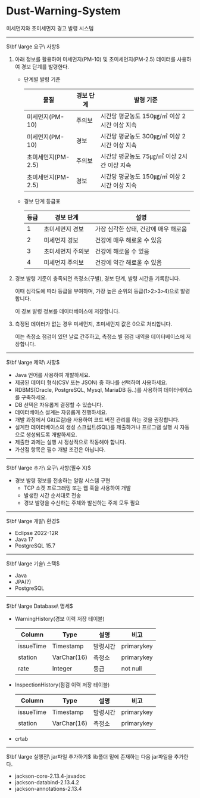 # Dust-Warning-System
미세먼지와 초미세먼지 경고 발령 시스템

--- 

$\bf \large 요구\ 사항$

1. 아래 정보를 활용하여 미세먼지(PM-10) 및 초미세먼지(PM-2.5) 데이터를 사용하여 경보 단계를 발령한다.
    - 단계별 발령 기준
        
        
        | 물질 | 경보 단계 | 발령 기준 |
        | --- | --- | --- |
        | 미세먼지(PM-10) | 주의보 | 시간당 평균농도 150㎍/㎥ 이상 2시간 이상 지속 |
        | 미세먼지(PM-10) | 경보 | 시간당 평균농도 300㎍/㎥ 이상 2시간 이상 지속 |
        | 초미세먼지(PM-2.5) | 주의보 | 시간당 평균농도 75㎍/㎥ 이상 2시간 이상 지속 |
        | 초미세먼지(PM-2.5) | 경보 | 시간당 평균농도 150㎍/㎥ 이상 2시간 이상 지속 |
    - 경보 단계 등급표
        
        
        | 등급 | 경보 단계 | 설명 |
        | --- | --- | --- |
        | 1 | 초미세먼지 경보 | 가장 심각한 상태, 건강에 매우 해로움 |
        | 2 | 미세먼지 경보 | 건강에 매우 해로울 수 있음 |
        | 3 | 초미세먼지 주의보 | 건강에 해로울 수 있음 |
        | 4 | 미세먼지 주의보 | 건강에 약간 해로울 수 있음 |
2. 경보 발령 기준이 충족되면 측정소(구별), 경보 단계, 발령 시간을 기록합니다.
    
    이때 심각도에 따라 등급을 부여하며, 가장 높은 순위의 등급(1>2>3>4)으로 발령합니다.
    
    이 경보 발령 정보를 데이터베이스에 저장합니다.
    
3. 측정된 데이터가 없는 경우 미세먼지, 초미세먼지 값은 0으로 처리합니다.
    
    이는 측정소 점검이 있던 날로 간주하고, 측정소 별 점검 내역을 데이터베이스에 저장합니다.
    

---

$\bf \large 제약\ 사항$

- Java 언어를 사용하여 개발하세요.
- 제공된 데이터 형식(CSV 또는 JSON) 중 하나를 선택하여 사용하세요.
- RDBMS(Oracle, PostgreSQL, Mysql, MariaDB 등..)를 사용하여 데이터베이스를 구축하세요.
- DB 선택은 자유롭게 결정할 수 있습니다.
- 데이터베이스 설계는 자유롭게 진행하세요.
- 개발 과정에서 Git(로컬)을 사용하여 코드 버전 관리를 하는 것을 권장합니다.
- 설계한 데이터베이스의 생성 스크립트(SQL)를 제출하거나 프로그램 실행 시 자동으로 생성되도록 개발하세요.
- 제출한 과제는 실행 시 정상적으로 작동해야 합니다.
- 가산점 항목은 필수 개발 조건은 아닙니다.

---

$\bf \large 추가\ 요구\ 사항(필수 X)$

- 경보 발령 정보를 전송하는 알람 시스템 구현
    - TCP 소켓 프로그래밍 또는 웹 훅을 사용하여 개발
    - 발생한 시간 순서대로 전송
    - 경보 발령을 수신하는 주체와 발신하는 주체 모두 필요

---

$\bf \large 개발\ 환경$

- Eclipse 2022-12R
- Java 17
- PostgreSQL 15.7

---

$\bf \large 기술\ 스택$

- Java
- JPA(?)
- PostgreSQL

---

$\bf \large Database\ 명세$

- WarningHistory(경보 이력 저장 테이블)
    
    
    | Column | Type | 설명 | 비고 |
    | --- | --- | --- | --- |
    | issueTime | Timestamp | 발령시간 | primarykey |
    | station | VarChar(16) | 측정소 | primarykey |
    | rate | Integer | 등급 | not null |
- InspectionHistory(점검 이력 저장 테이블)
    
    
    | Column | Type | 설명 | 비고 |
    | --- | --- | --- | --- |
    | issueTime | Timestamp | 발령시간 | primarykey |
    | station | VarChar(16) | 측정소 | primarykey |
- crtab

---

$\bf \large 실행전\ jar파일 추가하기$
lib폴더 밑에 존재하는 다음 jar파일을 추가한다.
- jackson-core-2.13.4-javadoc
- jackson-databind-2.13.4.2
- jackson-annotations-2.13.4
